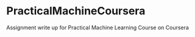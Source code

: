 PracticalMachineCoursera
========================

Assignment write up for Practical Machine Learning Course on Coursera
